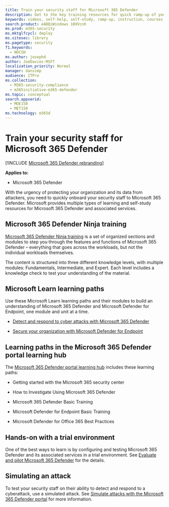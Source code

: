 ```yaml
---
title: Train your security staff for Microsoft 365 Defender
description: Get to the key training resources for quick ramp-up of your security staff.
keywords: videos, self-help, self-study, ramp-up, instruction, courses, learning path, Microsoft Learn, course, courses, SecOps, security analyst
search.product: eADQiWindows 10XVcnh
ms.prod: m365-security
ms.mktglfcycl: deploy
ms.sitesec: library
ms.pagetype: security
f1.keywords: 
  - NOCSH
ms.author: josephd
author: JoeDavies-MSFT
localization_priority: Normal
manager: dansimp
audience: ITPro
ms.collection: 
  - M365-security-compliance
  - m365initiative-m365-defender
ms.topic: conceptual
search.appverid: 
  - MOE150
  - MET150
ms.technology: m365d
---
```


# Train your security staff for Microsoft 365 Defender

[!INCLUDE [Microsoft 365 Defender rebranding](../includes/microsoft-defender.md)]

**Applies to:**
- Microsoft 365 Defender

With the urgency of protecting your organization and its data from attackers, you need to quickly onboard your security staff to Microsoft 365 Defender. Microsoft provides multiple types of learning and self-study resources for Microsoft 365 Defender and associated services.


## Microsoft 365 Defender Ninja training

[Microsoft 365 Defender Ninja training](https://techcommunity.microsoft.com/t5/microsoft-365-defender/become-a-microsoft-365-defender-ninja/ba-p/1789376) is a set of organized sections and modules to step you through the features and functions of Microsoft 365 Defender – everything that goes across the workloads, but not the individual workloads themselves. 

The content is structured into three different knowledge levels, with multiple modules: Fundamentals, Intermediate, and Expert. Each level includes a knowledge check to test your understanding of the material.

## Microsoft Learn learning paths

Use these Microsoft Learn learning paths and their modules to build an understanding of Microsoft 365 Defender and Microsoft Defender for Endpoint, one module and unit at a time.

 - [Detect and respond to cyber attacks with Microsoft 365 Defender](/learn/paths/defender-detect-respond/)

 - [Secure your organization with Microsoft Defender for Endpoint](/learn/paths/defender-endpoint-fundamentals/)  


## Learning paths in the Microsoft 365 Defender portal learning hub

The [Microsoft 365 Defender portal learning hub](https://security.microsoft.com/learning) includes these learning paths:

 - Getting started with the Microsoft 365 security center

 - How to Investigate Using Microsoft 365 Defender

 - Microsoft 365 Defender Basic Training

 - Microsoft Defender for Endpoint Basic Training

 - Microsoft Defender for Office 365 Best Practices

## Hands-on with a trial environment

One of the best ways to learn is by configuring and testing Microsoft 365 Defender and its associated services in a trial environment. See [Evaluate and pilot Microsoft 365 Defender](eval-overview.md) for the details.

## Simulating an attack

To test your security staff on their ability to detect and respond to a cyberattack, use a simulated attack. See [Simulate attacks with the Microsoft 365 Defender portal](eval-defender-investigate-respond-simulate-attack.md#simulate-attacks-with-the-microsoft-365-defender-portal) for more information. 

